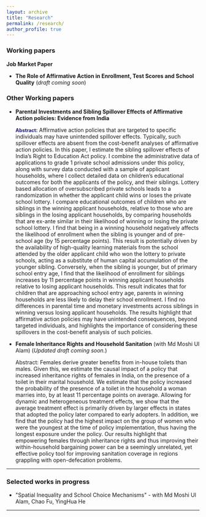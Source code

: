 ```yaml
---
layout: archive
title: "Research"
permalink: /research/
author_profile: true
---
```

<!-- Jump to:
- [Working papers](#working-papers)
- [Selected works in progress](#selected-works-in-progress)
- [Publications](#publications) -->

### Working papers <a name="working-papers"></a>

**Job Market Paper**
- **The Role of Affirmative Action in Enrollment, Test Scores and School Quality** (*draft coming soon*)

### Other Working papers <a name="other-working-papers"></a>

- **Parental Investments and Sibling Spillover Effects of Affirmative Action policies: Evidence from India**

    <summary font-family:courier; font-size:90%; font-family:Verdana; width=80%;"> <strong style="font-size:90%; color:midnightblue;">Abstract:</strong> Affirmative action policies that are targeted to specific individuals may have unintended spillover effects. Typically, such spillover effects are absent from the cost-benefit analyses of affirmative action policies. In this paper, I estimate the sibling spillover effects of India’s Right to Education Act policy. I combine the administrative data of applications to grade 1 private school admissions under this policy, along with survey data conducted with a sample of applicant households, where I collect detailed data on children’s educational outcomes for both the applicants of the policy, and their siblings. Lottery based allocation of oversubscribed private schools leads to a randomization in whether the applicant child wins or loses the private school lottery. I compare educational outcomes of children who are siblings in the winning applicant households, relative to those who are siblings in the losing applicant households, by comparing households that are ex-ante similar in their likelihood of winning or losing the private school lottery. I find that being in a winning household negatively affects the likelihood of enrollment when the sibling is younger and of pre-school age (by 15 percentage points). This result is potentially driven by the availability of high-quality learning materials from the school attended by the older applicant child who won the lottery to private schools, acting as a substitute of human capital accumulation of the younger sibling. Conversely, when the sibling is younger, but of primary school entry age, I find that the likelihood of enrollment for siblings increases by 11 percentage points in winning applicant households relative to losing applicant households. This result indicates that for children that are approaching school entry age, parents in winning households are less likely to delay their school enrollment. I find no differences in parental time and monetary investments across siblings in winning versus losing applicant households. The results highlight that affirmative action policies may have unintended consequences, beyond targeted individuals, and highlights the importance of considering these spillovers in the cost-benefit analysis of such policies.</summary> 


- **Female Inheritance Rights and Household Sanitation** (with Md Moshi Ul Alam) (*Updated draft coming soon.*)

     Abstract: Females derive greater benefits from in-house toilets than males. Given this, we estimate the causal impact of a policy that increased inheritance rights of females in India, on the presence of a toilet in their marital household. We estimate that the policy increased the probability of the presence of a toilet in the household a woman marries into, by at least 11 percentage points on average. Allowing for dynamic and heterogeneous treatment effects, we show that the average treatment effect is primarily driven by larger effects in states that adopted the policy later compared to early adopters. In addition, we find that the policy had the highest impact on the group of women who were the youngest at the time of policy implementation, thus having the longest exposure under the policy. Our results highlight that empowering females through inheritance rights and thus improving their within-household bargaining power can be a seemingly unrelated, yet effective policy tool for improving sanitation coverage in regions grappling with open-defecation problems.

---

### Selected works in progress <a name="selected-works-in-progress"></a>
<!-- a comment -->
- "Spatial Inequality and School Choice Mechanisms" - with Md Moshi Ul Alam, Chao Fu, YingHua He

---
